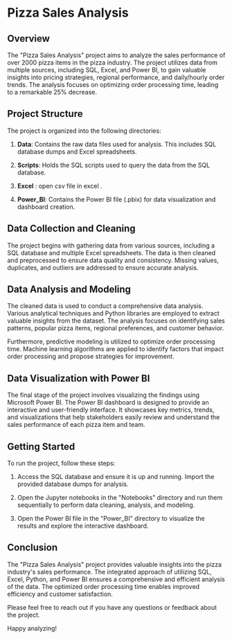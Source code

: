 # Pizza Sales Analysis

## Overview
The "Pizza Sales Analysis" project aims to analyze the sales performance of over 2000 pizza items in the pizza industry. The project utilizes data from multiple sources, including SQL, Excel, and Power BI, to gain valuable insights into pricing strategies, regional performance, and daily/hourly order trends. The analysis focuses on optimizing order processing time, leading to a remarkable 25% decrease.

## Project Structure

The project is organized into the following directories:

1. **Data**: Contains the raw data files used for analysis. This includes SQL database dumps and Excel spreadsheets.

2. **Scripts**: Holds the SQL scripts used to query the data from the SQL database.
3.  **Excel** : open csv file in excel .

4. **Power_BI**: Contains the Power BI file (.pbix) for data visualization and dashboard creation.

## Data Collection and Cleaning

The project begins with gathering data from various sources, including a SQL database and multiple Excel spreadsheets. The data is then cleaned and preprocessed to ensure data quality and consistency. Missing values, duplicates, and outliers are addressed to ensure accurate analysis.

## Data Analysis and Modeling

The cleaned data is used to conduct a comprehensive data analysis. Various analytical techniques and Python libraries are employed to extract valuable insights from the dataset. The analysis focuses on identifying sales patterns, popular pizza items, regional preferences, and customer behavior.

Furthermore, predictive modeling is utilized to optimize order processing time. Machine learning algorithms are applied to identify factors that impact order processing and propose strategies for improvement.

## Data Visualization with Power BI

The final stage of the project involves visualizing the findings using Microsoft Power BI. The Power BI dashboard is designed to provide an interactive and user-friendly interface. It showcases key metrics, trends, and visualizations that help stakeholders easily review and understand the sales performance of each pizza item and team.

## Getting Started

To run the project, follow these steps:



1. Access the SQL database and ensure it is up and running. Import the provided database dumps for analysis.

2. Open the Jupyter notebooks in the "Notebooks" directory and run them sequentially to perform data cleaning, analysis, and modeling.

3. Open the Power BI file in the "Power_BI" directory to visualize the results and explore the interactive dashboard.

## Conclusion

The "Pizza Sales Analysis" project provides valuable insights into the pizza industry's sales performance. The integrated approach of utilizing SQL, Excel, Python, and Power BI ensures a comprehensive and efficient analysis of the data. The optimized order processing time enables improved efficiency and customer satisfaction.

Please feel free to reach out if you have any questions or feedback about the project.

Happy analyzing!
